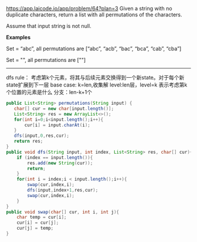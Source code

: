 https://app.laicode.io/app/problem/64?plan=3
Given a string with no duplicate characters, return a list with all permutations of the characters.

Assume that input string is not null.

**Examples**

Set = “abc”, all permutations are [“abc”, “acb”, “bac”, “bca”, “cab”, “cba”]

Set = "", all permutations are [""]

***
dfs rule： 考虑第k个元素，将其与后续元素交换得到一个新state。对于每个新state扩展到下一层
base case: k=len,收集解
level:len层，level=k 表示考虑第k个位置的元素是什么
分支：len-k+1个

```java
public List<String> permutations(String input) {  
   char[] cur = new char[input.length()];  
   List<String> res = new ArrayList<>();  
   for(int i=0;i<input.length();i++){  
       cur[i] = input.charAt(i);  
   }  
   dfs(input,0,res,cur);  
   return res;  
}  
public void dfs(String input, int index, List<String> res, char[] cur){  
    if (index == input.length()){  
        res.add(new String(cur));  
        return;  
    }  
    for(int i = index;i < input.length();i++){  
        swap(cur,index,i);  
        dfs(input,index+1,res,cur);  
        swap(cur,index,i);  
    }  
}  
public void swap(char[] cur, int i, int j){  
    char temp = cur[i];  
    cur[i] = cur[j];  
    cur[j] = temp;  
}
```